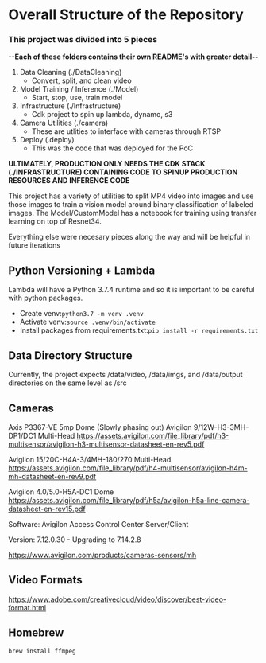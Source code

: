 # Overall Structure of the Repository

### This project was divided into 5 pieces

**--Each of these folders contains their own README's with greater detail--**

1. Data Cleaning (./DataCleaning)
    * Convert, split, and clean video
2. Model Training / Inference (./Model)
    * Start, stop, use, train model
3. Infrastructure (./Infrastructure)
    * Cdk project to spin up lambda, dynamo, s3
4. Camera Utilities (./camera)
    * These are utlities to interface with cameras through RTSP
5. Deploy (.deploy)
    * This was the code that was deployed for the PoC


**ULTIMATELY, PRODUCTION ONLY NEEDS THE CDK STACK (./INFRASTRUCTURE) CONTAINING CODE**
**TO SPINUP PRODUCTION RESOURCES AND INFERENCE CODE**

This project has a variety of utilities to split MP4 video into images and use those images to 
train a vision model around binary classification of labeled images.  The Model/CustomModel has a 
notebook for training using transfer learning on top of Resnet34.

Everything else were necesary pieces along the way and will be helpful in future iterations


## Python Versioning + Lambda 
Lambda will have a Python 3.7.4 runtime and so it is important to be careful with
python packages. 
* Create venv:```python3.7 -m venv .venv```
* Activate venv:```source .venv/bin/activate```
* Install packages from requirements.txt:```pip install -r requirements.txt```

## Data Directory Structure
Currently, the project expects /data/video, /data/imgs, and /data/output directories
on the same level as /src

## Cameras
Axis P3367-VE 5mp Dome (Slowly phasing out)
Avigilon 9/12W-H3-3MH-DP1/DC1 Multi-Head
https://assets.avigilon.com/file_library/pdf/h3-multisensor/avigilon-h3-multisensor-datasheet-en-rev5.pdf

Avigilon 15/20C-H4A-3/4MH-180/270 Multi-Head
https://assets.avigilon.com/file_library/pdf/h4-multisensor/avigilon-h4m-mh-datasheet-en-rev9.pdf

Avigilon 4.0/5.0-H5A-DC1 Dome
https://assets.avigilon.com/file_library/pdf/h5a/avigilon-h5a-line-camera-datasheet-en-rev15.pdf

Software:
Avigilon Access Control Center Server/Client

Version:
7.12.0.30 - Upgrading to 7.14.2.8

https://www.avigilon.com/products/cameras-sensors/mh

## Video Formats
https://www.adobe.com/creativecloud/video/discover/best-video-format.html

## Homebrew
```brew install ffmpeg```



